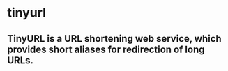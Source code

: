 # tinyurl
## TinyURL is a URL shortening web service, which provides short aliases for redirection of long URLs.

